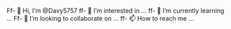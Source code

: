 Ff- 👋 Hi, I’m @Davy5757
ff- 👀 I’m interested in ...
ff- 🌱 I’m currently learning ...
Ff- 💞️ I’m looking to collaborate on ...
ff- 📫 How to reach me ...

<!---
Davy5757/Davy5757 is a ✨ special ✨ repository because its `README.md` (this file) appears on your GitHub profile.
You can click the Preview link to take a look at your changes.
--->
